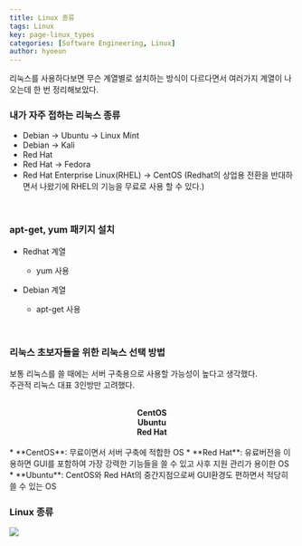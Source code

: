 ```yaml
---
title: Linux 종류
tags: Linux
key: page-linux_types
categories: [Software Engineering, Linux]
author: hyoeun
---
```


리눅스를 사용하다보면 무슨 계열별로 설치하는 방식이 다르다면서 여러가지 계열이 나오는데 한 번 정리해보았다.
<br>

### 내가 자주 접하는 리눅스 종류
* Debian -> Ubuntu -> Linux Mint
* Debian -> Kali
* Red Hat
* Red Hat -> Fedora
* Red Hat Enterprise Linux(RHEL) -> CentOS (Redhat의 상업용 전환을 반대하면서 나왔기에 RHEL의 기능을 무료로 사용 할 수 있다.)

<br>

### apt-get, yum 패키지 설치
* Redhat 계열
  * yum 사용

* Debian 계열 
  * apt-get 사용

<br>

### 리눅스 초보자들을 위한 리눅스 선택 방법
보통 리눅스를 쓸 때에는 서버 구축용으로 사용할 가능성이 높다고 생각했다.<br>
주관적 리눅스 대표 3인방만 고려했다.

<br>

<div class="grid">
  <div class="cell cell--4" style="font-weight: bold; text-align: center;">CentOS</div>
  <div class="cell cell--4" style="font-weight: bold; text-align: center;">Ubuntu</div>
  <div class="cell cell--4" style="font-weight: bold; text-align: center;">Red Hat</div>
</div>
<br>
* **CentOS**: 무료이면서 서버 구축에 적합한 OS
* **Red Hat**: 유료버전을 이용하면 GUI를 포함하여 가장 강력한 기능들을 쓸 수 있고 사후 지원 관리가 용이한 OS
* **Ubuntu**: CentOS와 Red HAt의 중간지점으로써 GUI환경도 편하면서 적당히 쓸 수 있는 OS

<br>

### Linux 종류
<a href="/assets/images/linux_distribution_timeline.svg">
<img alt=" " src="/assets/images/linux_distribution_timeline.svg">
</a>